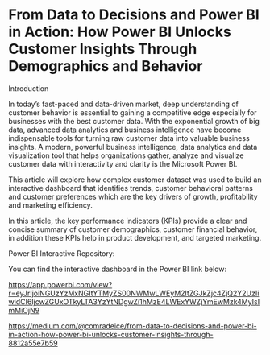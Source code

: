 # From Data to Decisions and Power BI in Action: How Power BI Unlocks Customer Insights Through Demographics and Behavior


Introduction

In today’s fast-paced and data-driven market, deep understanding of customer behavior is essential to gaining a competitive edge especially for businesses with the best customer data. With the exponential growth of big data, advanced data analytics and business intelligence have become indispensable tools for turning raw customer data into valuable business insights. A modern, powerful business intelligence, data analytics and data visualization tool that helps organizations gather, analyze and visualize customer data with interactivity and clarity is the Microsoft Power BI.

This article will explore how complex customer dataset was used to build an interactive dashboard that identifies trends, customer behavioral patterns and customer preferences which are the key drivers of growth, profitability and marketing efficiency.

In this article, the key performance indicators (KPIs) provide a clear and concise summary of customer demographics, customer financial behavior, in addition these KPIs help in product development, and targeted marketing.

Power BI Interactive Repository:

You can find the interactive dashboard in the Power BI link below:

https://app.powerbi.com/view?r=eyJrIjoiNGUzYzMxNGItYTMyZS00NWMwLWEyM2ItZGJkZjc4ZjQ2Y2UzIiwidCI6IjcwZGUxOTkyLTA3YzYtNDgwZi1hMzE4LWExYWZjYmEwMzk4MyIsImMiOjN9


https://medium.com/@comradeice/from-data-to-decisions-and-power-bi-in-action-how-power-bi-unlocks-customer-insights-through-8812a55e7b59






